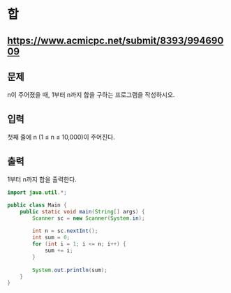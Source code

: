 # 합
https://www.acmicpc.net/submit/8393/99469009
---
## 문제
n이 주어졌을 때, 1부터 n까지 합을 구하는 프로그램을 작성하시오.

## 입력
첫째 줄에 n (1 ≤ n ≤ 10,000)이 주어진다.

## 출력
1부터 n까지 합을 출력한다.
```java
import java.util.*;

public class Main {
    public static void main(String[] args) {
        Scanner sc = new Scanner(System.in);
        
        int n = sc.nextInt();
        int sum = 0;
        for (int i = 1; i <= n; i++) {
            sum += i;
        }
        
        System.out.println(sum);
    }
}
```